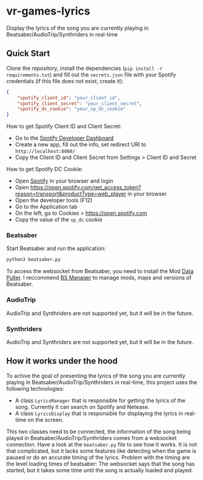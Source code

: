 # vr-games-lyrics
Display the lyrics of the song you are currently playing in Beatsaber/AudioTrip/Synthriders in real-time

## Quick Start
Clone the repository, install the dependencies (`pip install -r requirements.txt`) and fill out the `secrets.json` file with your Spotify credentials (if this file does not exist, create it):
```json
{
    "spotify_client_id": "your_client_id",
    "spotify_client_secret": "your_client_secret",
    "spotify_dc_cookie": "your_sp_dc_cookie"
}
```

How to get Spotify Client ID and Client Secret:
- Go to the [Spotify Developer Dashboard](https://developer.spotify.com/dashboard/)
- Create a new app, fill out the info, set redirect URI to `http://localhost:8080/`
- Copy the Client ID and Client Secret from Settings > Client ID and Secret

How to get Spotify DC Cookie:
- Open [Spotify](https://www.spotify.com/) in your browser and login
- Open https://open.spotify.com/get_access_token?reason=transport&productType=web_player in your browser
- Open the developer tools (F12)
- Go to the Application tab
- On the left, go to Cookies > https://open.spotify.com
- Copy the value of the `sp_dc` cookie

### Beatsaber
Start Beatsaber and run the application:
```bash
python3 beatsaber.py
```
To access the websocket from Beatsaber, you need to install the Mod [Data Puller](https://github.com/ReadieFur/BSDataPuller). I reccommend [BS Manager](https://github.com/Zagrios/bs-manager) to manage mods, maps and versions of Beatsaber.

### AudioTrip

AudioTrip and Synthriders are not supported yet, but it will be in the future.

### Synthriders

AudioTrip and Synthriders are not supported yet, but it will be in the future.

## How it works under the hood
To achive the goal of presenting the lyrics of the song you are currently playing in Beatsaber/AudioTrip/Synthriders in real-time, this project uses the following technologies:
- A class `LyricsManager` that is responsible for getting the lyrics of the song. Currently it can search on Spotify and Netease.
- A class `LyricsDisplay` that is responsible for displaying the lyrics in real-time on the screen.

This two classes need to be connected, the information of the song being played in Beatsaber/AudioTrip/Synthriders comes from a websocket connection. Have a look at the `beatsaber.py` file to see how it works. It is not that complicated, but it lacks some features like detecting when the game is paused or do an accurate timing of the lyrics. Problem with the timing are the level loading times of beatsaber: The websocket says that the song has started, but it takes some time until the song is actually loaded and played. 